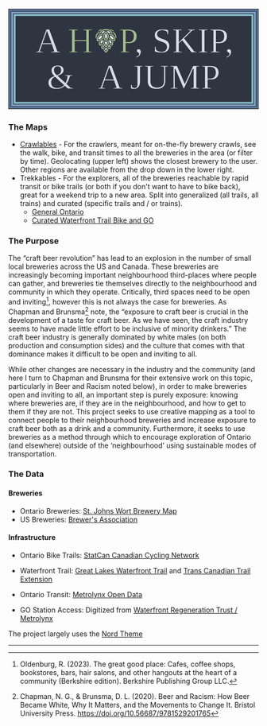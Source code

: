 ![A Hop, Skip, & A Jump](./Graphics/logo.png)

### The Maps

- [Crawlables](https://crepuscularcremini.github.io/HopSkipJump/Crawlables/crawl.html) - For the crawlers, meant for on-the-fly brewery crawls, see the walk, bike, and transit times to all the breweries in the area (or filter by time). Geolocating (upper left) shows the closest brewery to the user. Other regions are available from the drop down in the lower right.
- Trekkables - For the explorers, all of the breweries reachable by rapid transit or bike trails (or both if you don't want to have to bike back), great for a weekend trip to a new area. Split into generalized (all trails, all trains) and curated (specific trails and / or trains).
  - [General Ontario](https://crepuscularcremini.github.io/HopSkipJump/Trekkables/trek.html)
  - [Curated Waterfront Trail Bike and GO](https://crepuscularcremini.github.io/HopSkipJump/Trekkables/bespoke_trek.html?Waterfront)

### The Purpose
The “craft beer revolution” has lead to an explosion in the number of small local breweries across the US and Canada. These breweries are increasingly becoming important neighbourhood third-places where people can gather, and breweries tie themselves directly to the neighbourhood and community in which they operate. Critically, third spaces need to be open and inviting[^1], however this is not always the case for breweries. As Chapman and Brunsma[^2] note, the “exposure to craft beer is crucial in the development of a taste for craft beer. As we have seen, the craft industry seems to have made little effort to be inclusive of minority drinkers.” The craft beer industry is generally dominated by white males (on both production and consumption sides) and the culture that comes with that dominance makes it difficult to be open and inviting to all.

[^1]: Oldenburg, R. (2023). The great good place: Cafes, coffee shops, bookstores, bars, hair salons, and other hangouts at the heart of a community (Berkshire edition). Berkshire Publishing Group LLC.
[^2]: Chapman, N. G., & Brunsma, D. L. (2020). Beer and Racism: How Beer Became White, Why It Matters, and the Movements to Change It. Bristol University Press. https://doi.org/10.56687/9781529201765

While other changes are necessary in the industry and the community (and here I turn to Chapman and Brunsma for their extensive work on this topic, particularly in Beer and Racism noted below), in order to make breweries open and inviting to all, an important step is purely exposure: knowing where breweries are, if they are in the neighbourhood, and how to get to them if they are not. This project seeks to use creative mapping as a tool to connect people to their neighbourhood breweries and increase exposure to craft beer both as a drink and a community. Furthermore, it seeks to use breweries as a method through which to encourage exploration of Ontario (and elsewhere) outside of the ‘neighbourhood’ using sustainable modes of transportation.

### The Data
#### Breweries
- Ontario Breweries: [St. Johns Wort Brewery Map](https://saintjohnswort.ca/ontario-brewery-map/)
- US Breweries: [Brewer's Association](https://www.brewersassociation.org/directories/breweries/)

#### Infrastructure
- Ontario Bike Trails: [StatCan  Canadian Cycling Network](https://www150.statcan.gc.ca/n1/daily-quotidien/250130/dq250130e-eng.htm)
- Waterfront Trail: [Great Lakes Waterfront Trail](https://ridewithgps.com/routes/45375627?lang=en) and [Trans Canadian Trail Extension](https://tctrail.maps.arcgis.com/home/item.html?id=965574a7c2a04240919c87256b6500a4)

- Ontario Transit: [Metrolynx Open Data](https://www.metrolinx.com/en/about-us/open-data)
- GO Station Access: Digitized from [Waterfront Regeneration Trust / Metrolynx](https://waterfronttrail.org/wp-content/uploads/2017/09/TrailtoGO_Mini_Guide_Feb18.pdf)

The project largely uses the [Nord Theme](https://www.nordtheme.com/)

***
